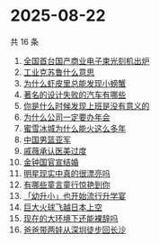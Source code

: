 # 2025-08-22

共 16 条

<!-- BEGIN -->
<!-- 最后更新时间 Fri Aug 22 2025 16:23:10 GMT+0800 (China Standard Time) -->

1. [全国首台国产商业电子束光刻机出炉](https://www.zhihu.com/search?q=全国首台国产商业电子束光刻机出炉)
1. [工业克苏鲁什么意思](https://www.zhihu.com/search?q=工业克苏鲁什么意思)
1. [为什么虾皮里总能发现小螃蟹](https://www.zhihu.com/search?q=为什么虾皮里总能发现小螃蟹)
1. [著名的设计失败的汽车有哪些](https://www.zhihu.com/search?q=著名的设计失败的汽车有哪些)
1. [你是什么时候发现上班是没有意义的](https://www.zhihu.com/search?q=你是什么时候发现上班是没有意义的)
1. [为什么公司一定要办年会](https://www.zhihu.com/search?q=为什么公司一定要办年会)
1. [蜜雪冰城为什么能火这么多年](https://www.zhihu.com/search?q=蜜雪冰城为什么能火这么多年)
1. [中国男篮亚军](https://www.zhihu.com/search?q=中国男篮亚军)
1. [戚薇承认医美过度](https://www.zhihu.com/search?q=戚薇承认医美过度)
1. [金钟国官宣结婚](https://www.zhihu.com/search?q=金钟国官宣结婚)
1. [明星现实中真的很漂亮吗](https://www.zhihu.com/search?q=明星现实中真的很漂亮吗)
1. [有哪些童言童行惊艳到你](https://www.zhihu.com/search?q=有哪些童言童行惊艳到你)
1. [「幼升小」也开始流行升学宴](https://www.zhihu.com/search?q=「幼升小」也开始流行升学宴)
1. [巨大火球飞越日本上空](https://www.zhihu.com/search?q=巨大火球飞越日本上空)
1. [现在的大环境下还能裸辞吗](https://www.zhihu.com/search?q=现在的大环境下还能裸辞吗)
1. [爸爸带两娃从深圳徒步回长沙](https://www.zhihu.com/search?q=爸爸带两娃从深圳徒步回长沙)

<!-- END -->
